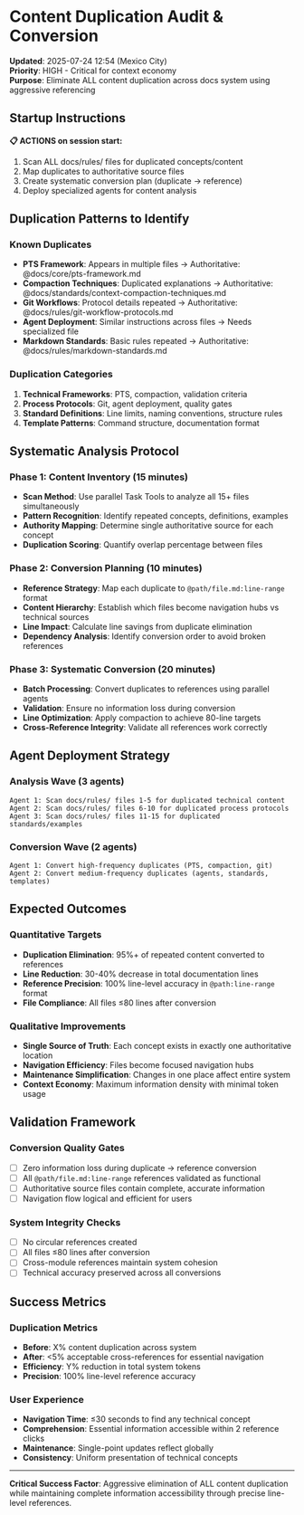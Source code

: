 # Content Duplication Audit & Conversion

**Updated**: 2025-07-24 12:54 (Mexico City)  
**Priority**: HIGH - Critical for context economy  
**Purpose**: Eliminate ALL content duplication across docs system using aggressive referencing

## Startup Instructions

**📋 ACTIONS on session start:**
1. Scan ALL docs/rules/ files for duplicated concepts/content
2. Map duplicates to authoritative source files
3. Create systematic conversion plan (duplicate → reference)
4. Deploy specialized agents for content analysis

## Duplication Patterns to Identify

### Known Duplicates
- **PTS Framework**: Appears in multiple files → Authoritative: @docs/core/pts-framework.md
- **Compaction Techniques**: Duplicated explanations → Authoritative: @docs/standards/context-compaction-techniques.md
- **Git Workflows**: Protocol details repeated → Authoritative: @docs/rules/git-workflow-protocols.md
- **Agent Deployment**: Similar instructions across files → Needs specialized file
- **Markdown Standards**: Basic rules repeated → Authoritative: @docs/rules/markdown-standards.md

### Duplication Categories
1. **Technical Frameworks**: PTS, compaction, validation criteria
2. **Process Protocols**: Git, agent deployment, quality gates
3. **Standard Definitions**: Line limits, naming conventions, structure rules
4. **Template Patterns**: Command structure, documentation format

## Systematic Analysis Protocol

### Phase 1: Content Inventory (15 minutes)
- **Scan Method**: Use parallel Task Tools to analyze all 15+ files simultaneously
- **Pattern Recognition**: Identify repeated concepts, definitions, examples
- **Authority Mapping**: Determine single authoritative source for each concept
- **Duplication Scoring**: Quantify overlap percentage between files

### Phase 2: Conversion Planning (10 minutes)
- **Reference Strategy**: Map each duplicate to `@path/file.md:line-range` format
- **Content Hierarchy**: Establish which files become navigation hubs vs technical sources
- **Line Impact**: Calculate line savings from duplicate elimination
- **Dependency Analysis**: Identify conversion order to avoid broken references

### Phase 3: Systematic Conversion (20 minutes)
- **Batch Processing**: Convert duplicates to references using parallel agents
- **Validation**: Ensure no information loss during conversion
- **Line Optimization**: Apply compaction to achieve 80-line targets
- **Cross-Reference Integrity**: Validate all references work correctly

## Agent Deployment Strategy

### Analysis Wave (3 agents)
```
Agent 1: Scan docs/rules/ files 1-5 for duplicated technical content
Agent 2: Scan docs/rules/ files 6-10 for duplicated process protocols  
Agent 3: Scan docs/rules/ files 11-15 for duplicated standards/examples
```

### Conversion Wave (2 agents)
```
Agent 1: Convert high-frequency duplicates (PTS, compaction, git)
Agent 2: Convert medium-frequency duplicates (agents, standards, templates)
```

## Expected Outcomes

### Quantitative Targets
- **Duplication Elimination**: 95%+ of repeated content converted to references
- **Line Reduction**: 30-40% decrease in total documentation lines
- **Reference Precision**: 100% line-level accuracy in `@path:line-range` format
- **File Compliance**: All files ≤80 lines after conversion

### Qualitative Improvements
- **Single Source of Truth**: Each concept exists in exactly one authoritative location
- **Navigation Efficiency**: Files become focused navigation hubs
- **Maintenance Simplification**: Changes in one place affect entire system
- **Context Economy**: Maximum information density with minimal token usage

## Validation Framework

### Conversion Quality Gates
- [ ] Zero information loss during duplicate → reference conversion
- [ ] All `@path/file.md:line-range` references validated as functional
- [ ] Authoritative source files contain complete, accurate information
- [ ] Navigation flow logical and efficient for users

### System Integrity Checks
- [ ] No circular references created
- [ ] All files ≤80 lines after conversion
- [ ] Cross-module references maintain system cohesion
- [ ] Technical accuracy preserved across all conversions

## Success Metrics

### Duplication Metrics
- **Before**: X% content duplication across system
- **After**: <5% acceptable cross-references for essential navigation
- **Efficiency**: Y% reduction in total system tokens
- **Precision**: 100% line-level reference accuracy

### User Experience
- **Navigation Time**: ≤30 seconds to find any technical concept
- **Comprehension**: Essential information accessible within 2 reference clicks
- **Maintenance**: Single-point updates reflect globally
- **Consistency**: Uniform presentation of technical concepts

---

**Critical Success Factor**: Aggressive elimination of ALL content duplication while maintaining complete information accessibility through precise line-level references.